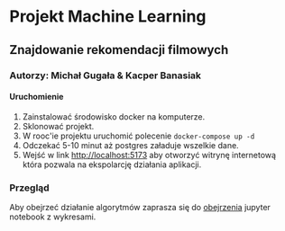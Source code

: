 # Projekt Machine Learning

## Znajdowanie rekomendacji filmowych

### Autorzy: Michał Gugała & Kacper Banasiak

#### Uruchomienie

1. Zainstalować środowisko docker na komputerze.
2. Sklonować projekt.
3. W rooc'ie projektu uruchomić polecenie `docker-compose up -d`
4. Odczekać 5-10 minut aż postgres załaduje wszelkie dane.
5. Wejść w link [http://localhost:5173](http://localhost:5173) aby otworzyć witrynę internetową która pozwala na ekspolarcję działania aplikacji.

### Przegląd

Aby obejrzeć działanie algorytmów zaprasza się do [obejrzenia](main.ipynb) jupyter notebook z wykresami.

